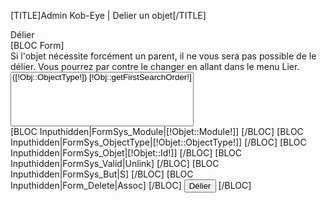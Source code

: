 [TITLE]Admin Kob-Eye | Delier un objet[/TITLE]
<div class="PetiteBoiteDeDialogue">
	<div class="Titre">
		D&eacute;lier
	</div>
	[BLOC Form]
		<div class="InformationImportante">
			Si l'objet n&eacute;cessite forc&eacute;ment un parent, il ne vous sera pas possible de le d&eacute;lier. Vous pourrez par contre le changer en allant dans le menu Lier.
		</div>
		<div style="width:200px;">
		<select name="Form_ObjetSuppr" size="5">
			[STORPROC [!Lien!]::typesParent|Parent]
				[IF [!Parent::Card!]="1,1"]
				[ELSE]
					[STORPROC [!Module::Actuel::Nom!]/[!Parent::Titre!]/[!Objet::ObjectType!]/[!Objet::Id!]|Obj]
						<OPTION VALUE="[!Obj::ObjectType!]/[!Obj::Id!]"> ([!Obj::ObjectType!]) [!Obj::getFirstSearchOrder!]</OPTION>
					[/STORPROC]
				[/IF]
			[/STORPROC]
		</select>
		</div>
		[BLOC Inputhidden|FormSys_Module|[!Objet::Module!]]
		[/BLOC]
		[BLOC Inputhidden|FormSys_ObjectType|[!Objet::ObjectType!]]
		[/BLOC]
		[BLOC Inputhidden|FormSys_Objet|[!Objet::Id!]]
		[/BLOC]
		[BLOC Inputhidden|FormSys_Valid|Unlink]
		[/BLOC]
		[BLOC Inputhidden|FormSys_But|S]
		[/BLOC]
		[BLOC Inputhidden|Form_Delete|Assoc]
		[/BLOC]
		<input type="submit" class="BoutonBlanc" value="D&eacute;lier">
	[/BLOC]
</div>